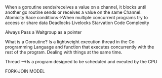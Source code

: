 When a goroutine sends/receives a value on a channel, it blocks until another go routine sends or receives a value on the same
Channel.
Atomicity
Race conditions->When multiple concurrent programs try to access or share data
Deadlocks
Livelocks
Starvation
Code Complexity

Always Pass a Waitgroup as a pointer

What is a Goroutine?
Is a lightweight execution thread in the Go programming Language and function that executes concurrently with the rest of the program. Dealing with things at the same time.

Thread -->Is a program designed to be scheduled and exeuted by the CPU 


FORK-JOIN MODEL